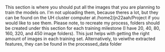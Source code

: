 This section is where you should put all the images that you are planning to train the models on. I'm not uploading them, because theres a lot, but they can be found on the UH cluster computer at /home2/jn22aah/Project if you would like to see them. Please note, to recreate my process, folders should be created under this section for each training milestone (I have 20, 40, 80, 160, 320, and 450 image folders). This just helps with getting the right amount of images in each training set.
Alternatively, to veiwthe extracted features, they can be found in the processed_data folder
